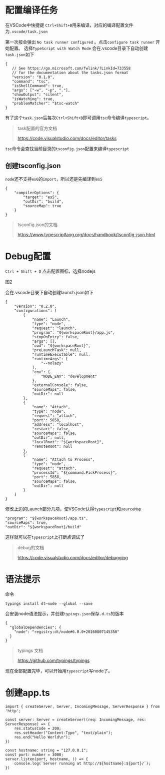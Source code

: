 # 配置编译任务

在VSCode中快捷键 `Ctrl+Shift+B`用来编译，对应的编译配置文件为`.vscode/task.json`

第一次按会弹出 `No task runner configured` 。点击`configure task runner` 开始配置。
选择`TypeScript with Watch Mode` 会在.vscode目录下自动创建`task.json`如下

 ```
{
    // See https://go.microsoft.com/fwlink/?LinkId=733558
    // for the documentation about the tasks.json format
    "version": "0.1.0",
    "command": "tsc",
    "isShellCommand": true,
    "args": ["-w", "-p", "."],
    "showOutput": "silent",
    "isWatching": true,
    "problemMatcher": "$tsc-watch"
}
 ```

有了这个`task.json`后每次`Ctrl+Shift+B`即可调用`tsc`命令编译`typescript`。


>task配置的官方文档
>
>https://code.visualstudio.com/docs/editor/tasks

`tsc`命令会查找当前目录的`tsconfig.json`配置来编译`typescript`

## 创建tsconfig.json

`node`还不支持`es6`的`import`，所以还是先编译到`es5`

```
{
    "compilerOptions": {
        "target": "es5",
        "outDir": "build",
        "sourceMap": true
    }
}
```

>tsconfig.json的文档
>
>https://www.typescriptlang.org/docs/handbook/tsconfig-json.html

# Debug配置
`Ctrl + Shift + D` 点击配置图标，选择nodejs

图2

会在.vscode目录下自动创建launch.json如下

```
{
    "version": "0.2.0",
    "configurations": [
        {
            "name": "Launch",
            "type": "node",
            "request": "launch",
            "program": "${workspaceRoot}/app.js",
            "stopOnEntry": false,
            "args": [],
            "cwd": "${workspaceRoot}",
            "preLaunchTask": null,
            "runtimeExecutable": null,
            "runtimeArgs": [
                "--nolazy"
            ],
            "env": {
                "NODE_ENV": "development"
            },
            "externalConsole": false,
            "sourceMaps": false,
            "outDir": null
        },
        {
            "name": "Attach",
            "type": "node",
            "request": "attach",
            "port": 5858,
            "address": "localhost",
            "restart": false,
            "sourceMaps": false,
            "outDir": null,
            "localRoot": "${workspaceRoot}",
            "remoteRoot": null
        },
        {
            "name": "Attach to Process",
            "type": "node",
            "request": "attach",
            "processId": "${command.PickProcess}",
            "port": 5858,
            "sourceMaps": false,
            "outDir": null
        }
    ]
}

```

修改上边的Launch部分几项，使VSCode认得`typescript`和`sourceMap`

```
"program": "${workspaceRoot}/app.ts",
"sourceMaps": true,
"outDir": "${workspaceRoot}/build"
```

这样就可以在`typescript`上打断点调试了

> debug的文档
>
> https://code.visualstudio.com/docs/editor/debugging

# 语法提示

命令

`typings install dt~node --global --save`

会安装node语法提示，并创建`typings.json`保存`.d.ts`的版本

```
{
  "globalDependencies": {
    "node": "registry:dt/node#6.0.0+20160807145350"
  }
}

```

> typings 文档
>
> https://github.com/typings/typings

现在全部配置完毕，可以开始用`typescript`写node了。

# 创建app.ts

```
import { createServer, Server, IncomingMessage, ServerResponse } from 'http';

const server: Server = createServer((req: IncomingMessage, res: ServerResponse) => {
    res.statusCode = 200;
    res.setHeader("Content-Type", "text/plain");
    res.end("Hello World\n");
})

const hostname: string = "127.0.0.1";
const port: number = 3000;
server.listen(port, hostname, () => {
    console.log(`Server running at http://${hostname}:${port}/`);
})

```